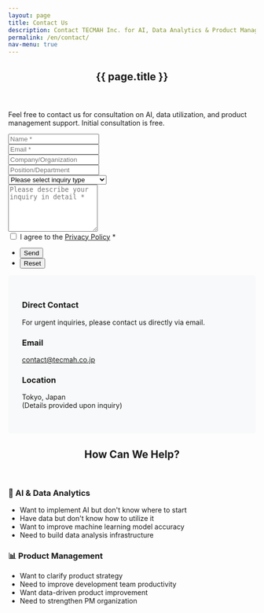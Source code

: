 ```yaml
---
layout: page
title: Contact Us
description: Contact TECMAH Inc. for AI, Data Analytics & Product Management Support
permalink: /en/contact/
nav-menu: true
---
```


<div id="main" class="alt">
  <section id="one">
    <div class="inner">
      <header class="major">
        <h1>{{ page.title }}</h1>
      </header>
      <p>Feel free to contact us for consultation on AI, data utilization, and product management support. Initial consultation is free.</p>
    </div>
  </section>

  <!-- Contact Form -->
  <section id="contact-form">
    <div class="inner">
      <div class="row">
        <div class="8u 12u$(small)">
          <form method="post" action="https://formspree.io/f/your-form-id">
            <div class="row uniform">
              <div class="6u 12u$(xsmall)">
                <input type="text" name="name" id="name" placeholder="Name *" required />
              </div>
              <div class="6u$ 12u$(xsmall)">
                <input type="email" name="email" id="email" placeholder="Email *" required />
              </div>
              <div class="6u 12u$(xsmall)">
                <input type="text" name="company" id="company" placeholder="Company/Organization" />
              </div>
              <div class="6u$ 12u$(xsmall)">
                <input type="text" name="position" id="position" placeholder="Position/Department" />
              </div>
              <div class="12u$">
                <div class="select-wrapper">
                  <select name="inquiry_type" id="inquiry_type">
                    <option value="">Please select inquiry type</option>
                    <option value="ai-data">AI & Data Analytics</option>
                    <option value="product-management">Product Management Support</option>
                    <option value="consulting">Consulting</option>
                    <option value="partnership">Partnership</option>
                    <option value="other">Other</option>
                  </select>
                </div>
              </div>
              <div class="12u$">
                <textarea name="message" id="message" placeholder="Please describe your inquiry in detail *" rows="6" required></textarea>
              </div>
              <div class="12u$">
                <input type="checkbox" id="privacy" name="privacy" required>
                <label for="privacy">
                  I agree to the <a href="/en/policy/" target="_blank">Privacy Policy</a> *
                </label>
              </div>
              <div class="12u$">
                <ul class="actions">
                  <li><input type="submit" value="Send" class="primary" /></li>
                  <li><input type="reset" value="Reset" /></li>
                </ul>
              </div>
            </div>
          </form>
        </div>
        <div class="4u$ 12u$(small)">
          <div class="contact-info">
            <h3>Direct Contact</h3>
            <p>For urgent inquiries, please contact us directly via email.</p>
            <ul class="contact">
              <li>
                <h3>Email</h3>
                <a href="mailto:contact@tecmah.co.jp">contact@tecmah.co.jp</a>
              </li>
              <li>
                <h3>Location</h3>
                <span>Tokyo, Japan<br />
                (Details provided upon inquiry)</span>
              </li>
            </ul>
          </div>
        </div>
      </div>
    </div>
  </section>

  <!-- Services Overview -->
  <section id="services-overview">
    <div class="inner">
      <header>
        <h2>How Can We Help?</h2>
      </header>
      <div class="row">
        <div class="6u 12u$(medium)">
          <h3>🤖 AI & Data Analytics</h3>
          <ul>
            <li>Want to implement AI but don't know where to start</li>
            <li>Have data but don't know how to utilize it</li>
            <li>Want to improve machine learning model accuracy</li>
            <li>Need to build data analysis infrastructure</li>
          </ul>
        </div>
        <div class="6u$ 12u$(medium)">
          <h3>📊 Product Management</h3>
          <ul>
            <li>Want to clarify product strategy</li>
            <li>Need to improve development team productivity</li>
            <li>Want data-driven product improvement</li>
            <li>Need to strengthen PM organization</li>
          </ul>
        </div>
      </div>
    </div>
  </section>
</div>

<style>
.contact-info {
  background: #f8f9fa;
  padding: 2em;
  border-radius: 5px;
}

.contact-info ul.contact {
  list-style: none;
  padding: 0;
}

.contact-info ul.contact li {
  margin-bottom: 1.5em;
}
</style>
